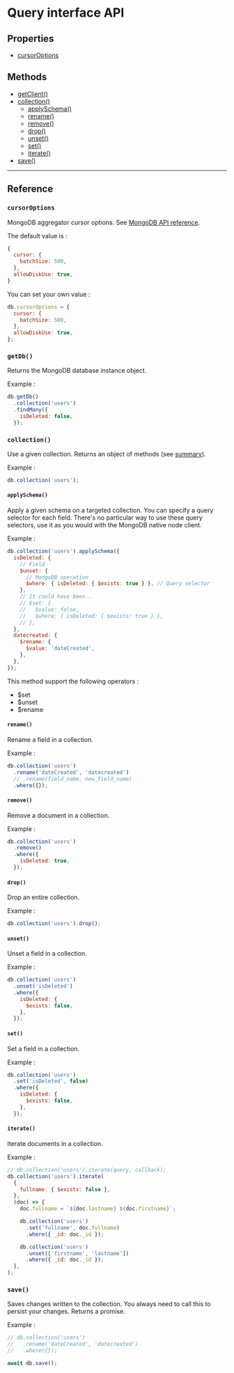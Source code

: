 # Query interface API

## Properties

- [cursorOptions](#cursorOptions)

## Methods

- [getClient()](#getClient)
- [collection()](#collection)
  - [applySchema()](#applySchema)
  - [rename()](#rename)
  - [remove()](#remove)
  - [drop()](#drop)
  - [unset()](#unset)
  - [set()](#set)
  - [iterate()](#iterate)
- [save()](#save)

---

## Reference

### `cursorOptions`

MongoDB aggregator cursor options. See [MongoDB API reference](http://mongodb.github.io/node-mongodb-native/3.2/api/Collection.html#aggregate).

The default value is :

```js
{
  cursor: {
    batchSize: 500,
  },
  allowDiskUse: true,
}
```

You can set your own value :

```js
db.cursorOptions = {
  cursor: {
    batchSize: 500,
  },
  allowDiskUse: true,
};
```

### `getDb()`

Returns the MongoDB database instance object.

Example :

```javascript
db.getDb()
  .collection('users')
  .findMany({
    isDeleted: false,
  });
```

### `collection()`

Use a given collection. Returns an object of methods (see [summary](#methods)).

Example :

```javascript
db.collection('users');
```

#### `applySchema()`

Apply a given schema on a targeted collection. You can specify a query selector for each field. There's no particular way to use these query selectors, use it as you would with the MongoDB native node client.

Example :

```javascript
db.collection('users').applySchema({
  isDeleted: {
    // Field
    $unset: {
      // MongoDB operation
      $where: { isDeleted: { $exists: true } }, // Query selector
    },
    // It could have been..
    // $set: {
    //   $value: false,
    //   $where: { isDeleted: { $exists: true } },
    // },
  },
  datecreated: {
    $rename: {
      $value: 'dateCreated',
    },
  },
});
```

This method support the following operators :

- \$set
- \$unset
- \$rename

#### `rename()`

Rename a field in a collection.

Example :

```javascript
db.collection('users')
  .rename('dateCreated', 'datecreated')
  // .rename(field_name, new_field_name)
  .where({});
```

#### `remove()`

Remove a document in a collection.

Example :

```javascript
db.collection('users')
  .remove()
  .where({
    isDeleted: true,
  });
```

#### `drop()`

Drop an entire collection.

Example :

```javascript
db.collection('users').drop();
```

#### `unset()`

Unset a field in a collection.

Example :

```javascript
db.collection('users')
  .unset('isDeleted')
  .where({
    isDeleted: {
      $exists: false,
    },
  });
```

#### `set()`

Set a field in a collection.

Example :

```javascript
db.collection('users')
  .set('isDeleted', false)
  .where({
    isDeleted: {
      $exists: false,
    },
  });
```

#### `iterate()`

Iterate documents in a collection.

Example :

```javascript
// db.collection('users').iterate(query, callback);
db.collection('users').iterate(
  {
    fullname: { $exists: false },
  },
  (doc) => {
    doc.fullname = `${doc.lastname} ${doc.firstname}`;

    db.collection('users')
      .set('fullname', doc.fullname)
      .where({ _id: doc._id });

    db.collection('users')
      .unset(['firstname', 'lastname'])
      .where({ _id: doc._id });
  },
);
```

### `save()`

Saves changes written to the collection. You always need to call this to persist your changes. Returns a promise.

Example :

```javascript
// db.collection('users')
//   .rename('dateCreated', 'datecreated')
//   .where({});

await db.save();
```
